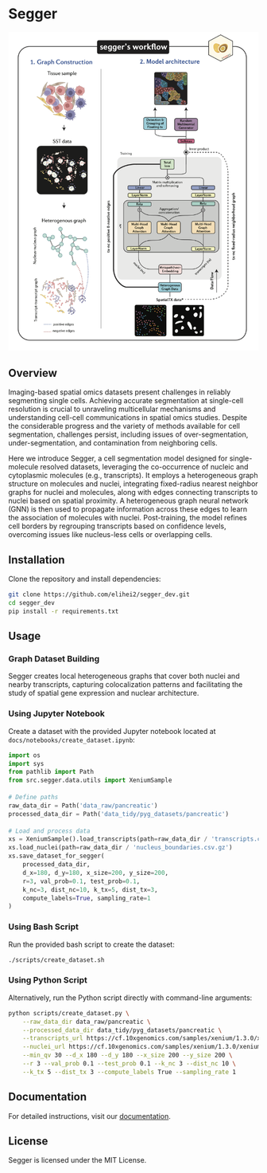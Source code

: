 # Segger

![Segger Model](docs/images/Segger_model_08_2024.png)

## Overview

Imaging-based spatial omics datasets present challenges in reliably segmenting single cells. Achieving accurate segmentation at single-cell resolution is crucial to unraveling multicellular mechanisms and understanding cell-cell communications in spatial omics studies. Despite the considerable progress and the variety of methods available for cell segmentation, challenges persist, including issues of over-segmentation, under-segmentation, and contamination from neighboring cells. 

Here we introduce Segger, a cell segmentation model designed for single-molecule resolved datasets, leveraging the co-occurrence of nucleic and cytoplasmic molecules (e.g., transcripts). It employs a heterogeneous graph structure on molecules and nuclei, integrating fixed-radius nearest neighbor graphs for nuclei and molecules, along with edges connecting transcripts to nuclei based on spatial proximity. A heterogeneous graph neural network (GNN) is then used to propagate information across these edges to learn the association of molecules with nuclei. Post-training, the model refines cell borders by regrouping transcripts based on confidence levels, overcoming issues like nucleus-less cells or overlapping cells.



## Installation

Clone the repository and install dependencies:

```bash
git clone https://github.com/elihei2/segger_dev.git
cd segger_dev
pip install -r requirements.txt
```

## Usage

### Graph Dataset Building

Segger creates local heterogeneous graphs that cover both nuclei and nearby transcripts, capturing colocalization patterns and facilitating the study of spatial gene expression and nuclear architecture.

### Using Jupyter Notebook

Create a dataset with the provided Jupyter notebook located at `docs/notebooks/create_dataset.ipynb`:

```python
import os
import sys
from pathlib import Path
from src.segger.data.utils import XeniumSample

# Define paths
raw_data_dir = Path('data_raw/pancreatic')
processed_data_dir = Path('data_tidy/pyg_datasets/pancreatic')

# Load and process data
xs = XeniumSample().load_transcripts(path=raw_data_dir / 'transcripts.csv.gz', min_qv=30)
xs.load_nuclei(path=raw_data_dir / 'nucleus_boundaries.csv.gz')
xs.save_dataset_for_segger(
    processed_data_dir, 
    d_x=180, d_y=180, x_size=200, y_size=200, 
    r=3, val_prob=0.1, test_prob=0.1,
    k_nc=3, dist_nc=10, k_tx=5, dist_tx=3,
    compute_labels=True, sampling_rate=1
)
```

### Using Bash Script

Run the provided bash script to create the dataset:

```bash
./scripts/create_dataset.sh
```

### Using Python Script

Alternatively, run the Python script directly with command-line arguments:

```bash
python scripts/create_dataset.py \
    --raw_data_dir data_raw/pancreatic \
    --processed_data_dir data_tidy/pyg_datasets/pancreatic \
    --transcripts_url https://cf.10xgenomics.com/samples/xenium/1.3.0/xenium_human_pancreas/analysis/transcripts.csv.gz \
    --nuclei_url https://cf.10xgenomics.com/samples/xenium/1.3.0/xenium_human_pancreas/analysis/nucleus_boundaries.csv.gz \
    --min_qv 30 --d_x 180 --d_y 180 --x_size 200 --y_size 200 \
    --r 3 --val_prob 0.1 --test_prob 0.1 --k_nc 3 --dist_nc 10 \
    --k_tx 5 --dist_tx 3 --compute_labels True --sampling_rate 1
```

## Documentation

For detailed instructions, visit our [documentation](docs/index.html).

## License

Segger is licensed under the MIT License.
